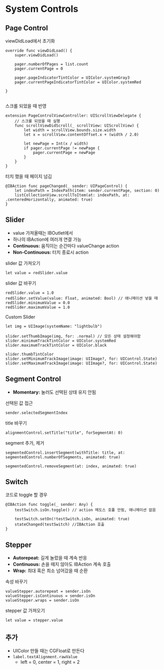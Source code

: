# System Controls
## Page Control

viewDidLoad에서 초기화
```
override func viewDidLoad() {
    super.viewDidLoad()
        
    pager.numberOfPages = list.count
    pager.currentPage = 0
        
    pager.pageIndicatorTintColor = UIColor.systemGray3
    pager.currentPageIndicatorTintColor = UIColor.systemRed
        
}


```
스크롤 되었을 때 반영
```
extension PageControlViewController: UIScrollViewDelegate {
    // 스크롤 되었을 때 실행
    func scrollViewDidScroll(_ scrollView: UIScrollView) {
        let width = scrollView.bounds.size.width
        let x = scrollView.contentOffset.x + (width / 2.0)
        
        let newPage = Int(x / width)
        if pager.currentPage != newPage {
            pager.currentPage = newPage
        }
    }
}
```

터치 했을 때 페이지 넘김
```
@IBAction func pageChanged(_ sender: UIPageControl) {
    let indexPath = IndexPath(item: sender.currentPage, section: 0)
    listCollectionView.scrollToItem(at: indexPath, at: .centeredHorizontally, animated: true)
}
```

## Slider
- value 가져올때는 IBOutlet에서
- 하나의 IBAction에 여러개 연결 가능
- **Continuous:** 움직이는 순간마다 valueChange action
- **Non-Continuous:** 터치 종료시 action

slider 값 가져오기
```
let value = redSlider.value
```
slider 값 바꾸기
```
redSlider.value = 1.0
redSlider.setValue(value: Float, animated: Bool) // 애니메이션 넣을 때
redSlider.minimumValue = 0.0
redSlider.maximumValue = 1.0
```

Custom Slider
```
let img = UIImage(systemName: "lightbulb")
        
slider.setThumbImage(img, for: .normal) // 모든 상태 설정해야함
slider.minimumTrackTintColor = UIColor.systemRed
slider.maximumTrackTintColor = UIColor.black
        
slider.thumbTintColor
slider.setMinimumTrackImage(image: UIImage?, for: UIControl.State)
slider.setMaximumTrackImage(image: UIImage?, for: UIControl.State)
```

## Segment Control
- **Momentary:** 눌러도 선택된 상태 유지 안됨

선택된 값 접근
```
sender.selectedSegmentIndex
```
title 바꾸기
```
alignmentControl.setTitle("title", forSegmentAt: 0)
```
segment 추가, 제거
```
segmentedControl.insertSegment(withTitle: title, at: segmentedControl.numberOfSegments, animated: true)

segmentedControl.removeSegment(at: index, animated: true)
```
## Switch
코드로 toggle 할 경우
```
@IBAction func toggle(_ sender: Any) {
    testSwitch.isOn.toggle() // action 메도스 호풀 안됨, 애니메이션 없음

    testSwitch.setOn(!testSwitch.isOn, animated: true) 
    stateChanged(testSwitch) //IBAction 호출
}
```
## Stepper
- **Autorepeat:** 길게 눌렀을 때 계속 반응
- **Continuous:** 손을 떼지 않아도 IBAction 계속 호출
- **Wrap:** 최대 혹은 최소 넘어갔을 때 순환

속성 바꾸기
```
valueStepper.autorepeat = sender.isOn
valueStepper.isContinuous = sender.isOn
valueStepper.wraps = sender.isOn
```
stepper 값 가져오기
```
let value = stepper.value
```

## 추가
- UIColor 만들 때는 CGFloat로 만든다
- `label.textAlignment.rawValue`
    - left = 0, center = 1, right = 2
